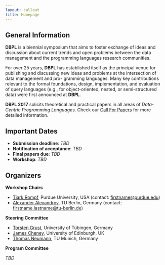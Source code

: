 ```yaml
---
layout: callout
title: Homepage
---
```


## General Information

**DBPL** is a biennial symposium that aims to foster exchange of ideas and discussion about current trends and open problems between the data management and the programming languages research communities.

For over 25 years, **DBPL** has established itself as the principal venue for publishing and discussing new ideas and problems at the intersection of data management and pro-
gramming languages. 
Many key contributions relevant to the formal foundations, design, implementation, and evaluation of query languages (e.g., for object-oriented, nested,
or semi-structured data) were first announced at **DBPL**.

**DBPL 2017** solicits theoretical and practical papers in all areas of *Data-Centric Programming Languages*. Check our [Call For Papers](call_for_papers.html) for more detailed information.

## Important Dates

- **Submission deadline**: *TBD*
- **Notification of acceptance**: *TBD*
- **Final papers due**: *TBD*
- **Workshop**: *TBD*

## Organizers

**Workshop Chairs**

- [Tiark Rompf](https://tiarkrompf.github.io/), Purdue University, USA
  (contact: firstname@purdue.edu)
- [Alexander Alexandrov](https://aalexandrov.name/), TU Berlin, Germany
  (contact: firstname.lastname@tu-berlin.de)

**Steering Committee**

- [Torsten Grust](http://db.inf.uni-tuebingen.de/team/TorstenGrust.html), University of Tübingen, Germany
- [James Cheney](http://homepages.inf.ed.ac.uk/jcheney/), University of Edinburgh, UK
- [Thomas Neumann](https://db.in.tum.de/~neumann/), TU Munich, Germany

**Program Committee**

*TBD*